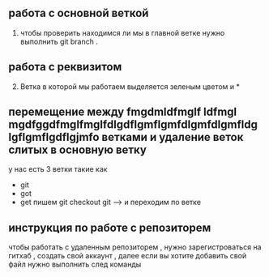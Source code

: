 
## работа с основной веткой ## 
1. чтобы проверить находимся ли мы в главной ветке нужно выполнить git branch .
## работа с реквизитом ##
2. Ветка в которой мы работаем выделяется зеленым цветом и *

## перемещение между fmgdmldfmglf ldfmgl mgdfggdfmglfmglfdlgdflgmflgmfdlgmfdlgmfldg lgflgmflgdflgjmfo ветками и удаление веток слитых в основную ветку 
у нас есть 3 ветки такие как 
* git
* got
* get
пишем git checkout git --> и переходим по ветке
## инструкция по работе с репозиторем
чтобы работать с удаленным репозиторем , нужно зарегистроваться на гитхаб , создать свой аккаунт , далее 
если вы хотите добавить свой файл нужно выполнить след команды 




